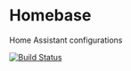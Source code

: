 # Homebase
Home Assistant configurations

[![Build Status](https://app.travis-ci.com/D1ang/Digipress.svg?branch=main)](https://app.travis-ci.com/D1ang/Digipress)
